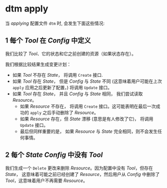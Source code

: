 # dtm apply

当 _applying_ 配置文件 `dtm` 时, 会发生下面这些情况:

## 1 每个 _Tool_ 在 _Config_ 中定义

我们比较了 _Tool_、它的状态和它之前创建的资源（如果状态存在）。

我们根据比较结果生成变更计划：

- 如果 _Tool_ 不存在 _State_， 将调用 `Create` 接口.
- 如果 _Tool_ 存在 _State_， 但是 _Config_ 与 _State_ 不同 (这意味着用户可能在上次 `apply` 应用之后更新了配置，) 将调用 `Update` 接口。
- 如果 _Tool_ 存在 _State_， 并且 _Config_ 与 _State_ 相同， 我们尝试读取 _Resource_。
    - 如果 _Resource_ 不存在， 将调用 `Create` 接口。这可能表明在最后一次成功的 `apply` 之后手动删除了 _Resource_。
    - 如果 _Resource_ 存在，但 _State_ 漂移 (意思是有人修改了它)， 将调用 `Update` 接口。
    - 最后但同样重要的是， 如果 _Resource_ 与 _State_ 完全相同，则不会发生任何事情。

## 2 每个  _State_ _Config_ 中没有 _Tool_

我们生成一个 `Delete` 更改来删除 _Resource_。因为配置中没有 _Tool_，但存在 _State_， 这意味着可能之前已经创建了 _Resource_，然后用户从 _Config_ 中删除了 _Tool_，这意味着用户不再需要 _Resource_。
